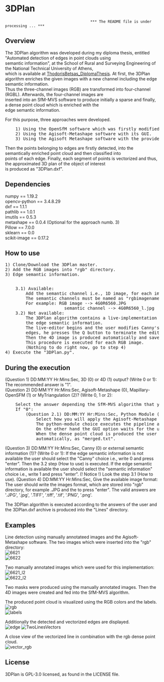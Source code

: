 # 3DPlan

                                           *** The README file is under processing ... ***
## Overview

<p>The 3DPlan algorithm was developed during my diploma thesis, entitled "Automated detection of edges in point clouds using<br>
semantic information", at the School of Rural and Surveying Engineering of the National Technical University of Athens,<br>
which is available at <a href="https://dspace.lib.ntua.gr/xmlui/handle/123456789/53090">ThodorisBetsas_DiplomaThesis</a>.
At first, the 3DPlan algorithm enriches the given images with a new channel including the edge semantic information.<br>
Thus the three-channel images (RGB) are transformed into four-channel (RGBL). Afterwards, the four-channel images are<br>
inserted into an SfM-MVS software to produce initially a sparse and finally, a dense point cloud which is enriched with the<br>
edge semantic information.</p>

<p>For this purpose, three approaches were developed.<br></p>
<pre>
    1) Using the OpenSfM software which was firstly modified to manipulate four-channel images.
    2) Using the Agisoft-Metashape software with its GUI.
    3) Using the Agisoft_Metashape software with the provided python module.
</pre>

<p>Then the points belonging to edges are firstly detected, into the semantically enriched point cloud and then classified into<br>
points of each edge. Finally, each segment of points is vectorized and thus, the approximated 3D plan of the object of interest<br>
is produced as "3DPlan.dxf".</p>


## Dependencies
numpy == 1.19.2 <br>
opencv-python == 3.4.8.29 <br>
dxf == 1.1.1 <br>
pathlib == 1.0.1 <br>
imutils == 0.5.3 <br>
metashape == 0.0.4 (Optional for the approach numb. 3) <br>
Pillow == 7.0.0 <br>
sklearn == 0.0 <br>
scikit-image == 0.17.2 <br>

## How to use
<pre>
1) Clone/Download the 3DPlan master.
2) Add the RGB images into "rgb" directory.
3) Edge semantic information.</p>
    3.1) Available:
        Add the semantic channel i.e., 1D image, for each image, into "semantic_images" directory.
        The semantic channels must be named as "rgbimagename_l.jpg"
        For example: RGB image --> 4G0R6560.JPG
                       semantic channel --> 4G0R6560_l.jpg
    3.2) Not available:
        The 3DPlan algorithm contains a live-implementation of the Canny algorithm which could be used for producing
        the edge semantic information.
        The live-editor begins and the user modifies Canny's parameters. When the user is satisfied by the detected
        edges, he presses the Q button to terminate the editing procedure.
        Then the 4D image is produced automatically and saved into "images" directory which is created automatically.
        This procedure is executed for each RGB image.
        (Nothing to do right now, go to step 4)
4) Execute the "3DPlan.py".
</pre>

## During the execution

<p>(Question 1) DD:MM:YY Hr:Mins:Sec, 3D (0) or 4D (1) output? (Write 0 or 1): The recommended answer is "1".<br>
(Question 2) DD:MM:YY Hr:Mins:Sec, Agisoft-Metashape (0), Mapillary-OpenSFM (1) or MyTriangulation (2)? (Write 0, 1 or 2):</p>
<pre>
    Select the answer depending the SfM-MVS algorithm that you want to use. The recommended answer is "0".
    If "0":
        (Question 2.1) DD:MM:YY Hr:Mins:Sec, Python Module (0) or GUI (1) output? (Write 0 or 1):
            Select how you will apply the Agisoft-Metashape pipeline. 
            The python-module choice executes the pipeline automatically.
            On the other hand the GUI option waits for the user to run the algorithm using the Agisoft-Metashape graphical user interface. 
            When the dense point cloud is produced the user must save it into the "Lines" directory, which is produced 
            automatically, as "merged.txt".
</pre>
(Question 3) DD:MM:YY Hr:Mins:Sec, Canny (0) or external semantic information (1)? (Write 0 or 1):
    If the edge semantic information is not available the user should select the "Canny" choice i.e., write 0 and press "enter".
        Then the 3.2 step (How to use) is executed.
    If the edge semantic information is available the user should select the "semantic information" choice i.e., write 1 and press "enter".
        (! Notice !) Look the step 3.1 (How to use).
(Question 4) DD:MM:YY Hr:Mins:Sec, Give the available image format:
    The user should write the images format, which are stored into "rgb" directory, for example .JPG and the to press "enter".
    The valid answers are '.JPG', '.jpg', '.TIFF', '.tiff', '.tif', '.PNG', '.png'.
</pre>
<p>The 3DPlan algorithm is executed according to the answers of the user and the 3DPlan.dxf archive is produced into the "Lines" directory.</p>

## Examples

Line detection using manually annotateed images and the Agisoft-Metashape software.
The two images which were inserted into the "rgb" directory:<br>
![6621](https://user-images.githubusercontent.com/45883362/113516175-79b29a80-9581-11eb-91f0-8a86fdbb2395.png) <br>
![6622](https://user-images.githubusercontent.com/45883362/113516179-7e774e80-9581-11eb-9518-58453fb3889c.png)

Two manually annotated images which were used for this implementation:<br>
![6621_l2](https://user-images.githubusercontent.com/45883362/113516000-93071700-9580-11eb-88b0-40e23dfd56fc.png)<br>
![6622_l2](https://user-images.githubusercontent.com/45883362/113516003-98646180-9580-11eb-9616-7ea138bbc8f8.png)

Two masks were produced using the manually annotated images. Then the 4D images were created and fed into the SfM-MVS algorithm.

The produced point cloud is visualized using the RGB colors and the labels.<br>
![rgb](https://user-images.githubusercontent.com/45883362/113516906-994bc200-9585-11eb-8b2d-2580c15ad21a.png)<br>
![labels](https://user-images.githubusercontent.com/45883362/113516909-9b158580-9585-11eb-9c53-83b518e25b09.png)

Additionally the detected and vectorized edges are displayed.<br>
![edge](https://user-images.githubusercontent.com/45883362/113517678-2bee6000-958a-11eb-8ba6-7068b5534f71.png)
![TwoLinesVectors](https://user-images.githubusercontent.com/45883362/113517001-1414dd00-9586-11eb-8519-7998a851b1cf.png)

A close view of the vectorized line in combination with the rgb dense point cloud.<br>
![vector_rgb](https://user-images.githubusercontent.com/45883362/113516925-acf72880-9585-11eb-8b92-92d82d335d49.png) <br>

## License
3DPlan is GPL-3.0 licensed, as found in the LICENSE file.
